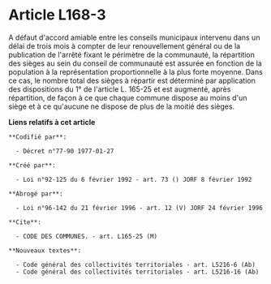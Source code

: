 # Article L168-3

A défaut d'accord amiable entre les conseils municipaux intervenu dans un délai de trois mois à compter de leur
renouvellement général ou de la publication de l'arrêté fixant le périmètre de la communauté, la répartition des sièges au
sein du conseil de communauté est assurée en fonction de la population à la représentation proportionnelle à la plus forte
moyenne. Dans ce cas, le nombre total des sièges à répartir est déterminé par application des dispositions du 1° de l'article
L. 165-25 et est augmenté, après répartition, de façon à ce que chaque commune dispose au moins d'un siège et à ce qu'aucune
ne dispose de plus de la moitié des sièges.

**Liens relatifs à cet article**

	**Codifié par**:

	  - Décret n°77-90 1977-01-27

	**Créé par**:

	  - Loi n°92-125 du 6 février 1992 - art. 73 () JORF 8 février 1992

	**Abrogé par**:

	  - Loi n°96-142 du 21 février 1996 - art. 12 (V) JORF 24 février 1996

	**Cite**:

	  - CODE DES COMMUNES. - art. L165-25 (M)

	**Nouveaux textes**:

	  - Code général des collectivités territoriales - art. L5216-6 (Ab)
	  - Code général des collectivités territoriales - art. L5216-16 (Ab)
